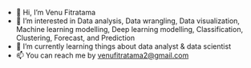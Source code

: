 - 👋 Hi, I’m Venu Fitratama
- 👀 I’m interested in Data analysis, Data wrangling, Data visualization, Machine learning modelling, Deep learning modelling, Classification, Clustering, Forecast, and Prediction
- 🌱 I’m currently learning things about data analyst & data scientist 
- 📫 You can reach me by venufitratama2@gmail.com
